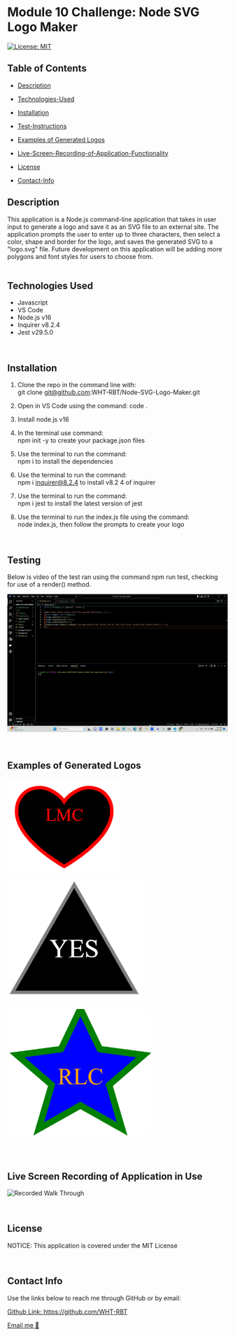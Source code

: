 # Module 10 Challenge: Node SVG Logo Maker

[![License: MIT](https://img.shields.io/badge/License-MIT-yellow.svg)](https://opensource.org/licenses/MIT)

## Table of Contents

 * [Description](#description)

 * [Technologies-Used](#technologies-used)

  * [Installation](#installation)

 * [Test-Instructions](#test-instructions)
 
  * [Examples of Generated Logos](#examples-of-generated-logos)

 * [Live-Screen-Recording-of-Application-Functionality](#live-screen-recording-of-application-functionality)

 * [License](#license)

 * [Contact-Info](#contact-info)

## Description

This application is a Node.js command-line application that takes in user input to generate a logo and save it as an SVG file to an external site. The application prompts the user to enter up to three characters, then select a color, shape and border for the logo, and saves the generated SVG to a "logo.svg" file. Future development on this application will be adding more polygons and font styles for users to choose from.   
<br>
## Technologies Used

   -  Javascript
   -  VS Code
   -  Node.js v16
   -  Inquirer v8.2.4
   -  Jest v29.5.0 

<br>

## Installation

1. Clone the repo in the command line with: <br>
   git clone git@github.com:WHT-RBT/Node-SVG-Logo-Maker.git

2. Open in VS Code using the command:  code .

3. Install node.js v16

4. In the terminal use command: <br>
   npm init -y to create your package.json files

5. Use the terminal to run the command: <br>
   npm i to install the dependencies 

6. Use the terminal to run the command: <br>
   npm i inquirer@8.2.4 to install v8.2 4 of inquirer

7. Use the terminal to run the command: <br>
   npm i jest to install the latest version of jest

8. Use the terminal to run the index.js file using the command: <br>
   node index.js, then follow the prompts to create your logo

<br>

## Testing

Below is video of the test ran using the command npm run test, checking for use of a render() method.

![npm run test](lib/test.gif)


<br>

## Examples of Generated Logos

![heart](example-logos/heart.png)

![triange](example-logos/triangle.png)

![star](example-logos/star.png)



<br>
<br>

## Live Screen Recording of Application in Use

![Recorded Walk Through](lib/walkthrough.gif)

<br>

## License

NOTICE: This application is covered under the MIT License

<br>

## Contact Info

Use the links below to reach me through GitHub or by email:

[Github Link: ](https://github.com/WHT-RBT) https://github.com/WHT-RBT

<a href="mailto:the.whiterabbit@yahoo.com">Email me 🐇</a>